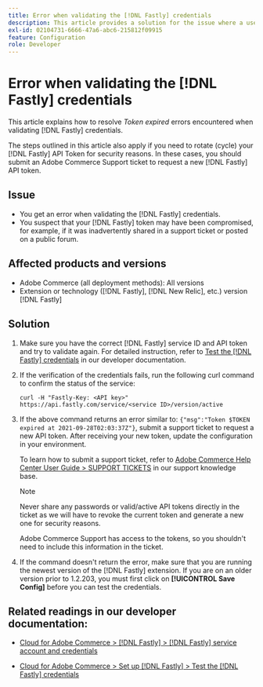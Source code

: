 ```yaml
---
title: Error when validating the [!DNL Fastly] credentials
description: This article provides a solution for the issue where a user gets an error when validating the [!DNL Fastly] credentials.
exl-id: 02104731-6666-47a6-abc6-215812f09915
feature: Configuration
role: Developer
---
```

# Error when validating the [!DNL Fastly] credentials

This article explains how to resolve *Token expired* errors encountered when validating [!DNL Fastly] credentials.

The steps outlined in this article also apply if you need to rotate (cycle) your [!DNL Fastly] API Token for security reasons. In these cases, you should submit an Adobe Commerce Support ticket to request a new [!DNL Fastly] API token.

## Issue

* You get an error when validating the [!DNL Fastly] credentials.
* You suspect that your [!DNL Fastly] token may have been compromised, for example, if it was inadvertently shared in a support ticket or posted on a public forum.

## Affected products and versions

* Adobe Commerce (all deployment methods): All versions
* Extension or technology ([!DNL Fastly], [!DNL New Relic], etc.) version [!DNL Fastly]

## Solution

1. Make sure you have the correct [!DNL Fastly] service ID and API token and try to validate again. For detailed instruction, refer to [Test the [!DNL Fastly] credentials](https://experienceleague.adobe.com/en/docs/commerce-cloud-service/user-guide/cdn/setup-fastly/fastly-configuration?lang=en#test-the-fastly-credentials) in our developer documentation.
1. If the verification of the credentials fails, run the following curl command to confirm the status of the service:

    ```curl
    curl -H "Fastly-Key: <API key>" https://api.fastly.com/service/<service ID>/version/active
    ```

1. If the above command returns an error similar to: `{"msg":"Token $TOKEN expired at 2021-09-28T02:03:37Z"}`, submit a support ticket to request a new API token. After receiving your new token, update the configuration in your environment.

    To learn how to submit a support ticket, refer to [Adobe Commerce Help Center User Guide > SUPPORT TICKETS](/help/help-center-guide/help-center/magento-help-center-user-guide.md#support-tickets) in our support knowledge base.

    >[!NOTE]
    >
    >Never share any passwords or valid/active API tokens directly in the ticket as we will have to revoke the current token and generate a new one for security reasons.
    >
    >Adobe Commerce Support has access to the tokens, so you shouldn't need to include this information in the ticket.

1. If the command doesn't return the error, make sure that you are running the newest version of the [!DNL Fastly] extension. If you are on an older version prior to 1.2.203, you must first click on **[!UICONTROL Save Config]** before you can test the credentials.

## Related readings in our developer documentation:

* [Cloud for Adobe Commerce > [!DNL Fastly] > [!DNL Fastly] service account and credentials](https://experienceleague.adobe.com/en/docs/commerce-cloud-service/user-guide/cdn/fastly?lang=en#fastly-service-account-and-credentials)

* [Cloud for Adobe Commerce > Set up [!DNL Fastly] > Test the [!DNL Fastly] credentials](https://experienceleague.adobe.com/en/docs/commerce-cloud-service/user-guide/cdn/setup-fastly/fastly-configuration?lang=en#test-the-fastly-credentials)
